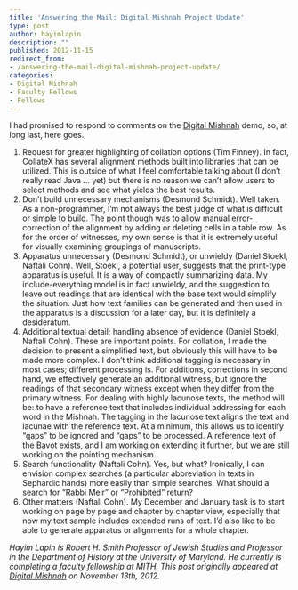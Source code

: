 ```yaml
---
title: 'Answering the Mail: Digital Mishnah Project Update'
type: post
author: hayimlapin
description: ""
published: 2012-11-15
redirect_from: 
- /answering-the-mail-digital-mishnah-project-update/
categories:
- Digital Mishnah
- Faculty Fellows
- Fellows
---
```

I had promised to respond to comments on the [Digital Mishnah](http://digitalmishnah.org) demo, so, at long last, here goes.

1. Request for greater highlighting of collation options (Tim Finney). In fact, CollateX has several alignment methods built into libraries that can be utilized. This is outside of what I feel comfortable talking about (I don’t really read Java … yet) but there is no reason we can’t allow users to select methods and see what yields the best results.
2. Don’t build unnecessary mechanisms (Desmond Schmidt). Well taken. As a non-programmer, I’m not always the best judge of what is difficult or simple to build. The point though was to allow manual error-correction of the alignment by adding or deleting cells in a table row. As for the order of witnesses, my own sense is that it is extremely useful for visually examining groupings of manuscripts.
3. Apparatus unnecessary (Desmond Schmidt), or unwieldy (Daniel Stoekl, Naftali Cohn). Well, Stoekl, a potential user, suggests that the print-type apparatus is useful. It is a way of compactly summarizing data. My include-everything model is in fact unwieldy, and the suggestion to leave out readings that are identical with the base text would simplify the situation. Just how text families can be generated and then used in the apparatus is a discussion for a later day, but it is definitely a desideratum.
4. Additional textual detail; handling absence of evidence (Daniel Stoekl, Naftali Cohn). These are important points. For collation, I made the decision to present a simplified text, but obviously this will have to be made more complex. I don’t think additional tagging is necessary in most cases; different processing is. For additions, corrections in second hand, we effectively generate an additional witness, but ignore the readings of that secondary witness except when they differ from the primary witness. For dealing with highly lacunose texts, the method will be: to have a reference text that includes individual addressing for each word in the Mishnah. The tagging in the lacunose text aligns the text and lacunae with the reference text. At a minimum, this allows us to identify “gaps” to be ignored and “gaps” to be processed. A reference text of the Bavot exists, and I am working on extending it further, but we are still working on the pointing mechanism.
5. Search functionality (Naftali Cohn). Yes, but what? Ironically, I can envision complex searches (a particular abbreviation in texts in Sephardic hands) more easily than simple searches. What should a search for “Rabbi Meir” or “Prohibited” return?
6. Other matters (Naftali Cohn). My December and January task is to start working on page by page and chapter by chapter view, especially that now my text sample includes extended runs of text. I’d also like to be able to generate apparatus or alignments for a whole chapter.

_Hayim Lapin is Robert H. Smith Professor of Jewish Studies and Professor in the Department of History at the University of Maryland. He currently is completing a faculty fellowship at MITH. This post originally appeared at [Digital Mishnah](http://www.digitalmishnah.org/uncategorized/live-demo/) on November 13th, 2012._
